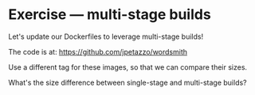 # Exercise — multi-stage builds

Let's update our Dockerfiles to leverage multi-stage builds!

The code is at: https://github.com/jpetazzo/wordsmith

Use a different tag for these images, so that we can compare their sizes.

What's the size difference between single-stage and multi-stage builds?
